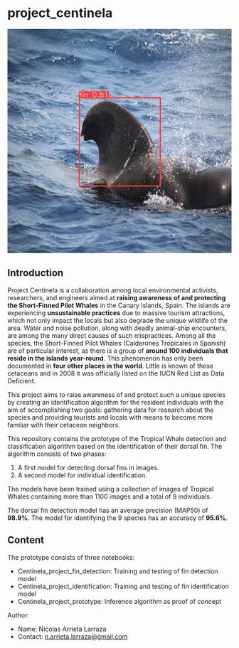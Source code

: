 # project_centinela

![Fin detection](example_fin_detection.jpg)

## Introduction
Project Centinela is a collaboration among local environmental activists, researchers, and engineers aimed at **raising awareness of and protecting the Short-Finned Pilot Whales** in the Canary Islands, Spain. The islands are experiencing **unsustainable practices** due to massive tourism attractions, which not only impact the locals but also degrade the unique wildlife of the area. Water and noise pollution, along with deadly animal-ship encounters, are among the many direct causes of such mispractices. Among all the species, the Short-Finned Pilot Whales (Calderones Tropicales in Spanish) are of particular interest, as there is a group of **around 100 individuals that reside in the islands year-round**. This phenomenon has only been documented in **four other places in the world**. Little is known of these cetaceans and in 2008 it was officially listed on the IUCN Red List as Data Deficient.

This project aims to raise awareness of and protect such a unique species by creating an identification algorithm for the resident individuals with the aim of accomplishing two goals: gathering data for research about the species and providing tourists and locals with means to become more familiar with their cetacean neighbors.

This repository contains the prototype of the Tropical Whale detection and classification algorithm based on the identification of their dorsal fin. The algorithm consists of two phases:

1. A first model for detecting dorsal fins in images.
2. A second model for individual identification.

The models have been trained using a collection of images of Tropical Whales containing more than 1100 images and a total of 9 individuals.

The dorsal fin detection model has an average precision (MAP50) of **98.9%**.
The model for identifying the 9 species has an accuracy of **95.6%**.

## Content

The prototype consists of three notebooks:

* Centinela_project_fin_detection: Training and testing of fin detection model
* Centinela_project_identification: Training and testing of fin identification model
* Centinela_project_prototype: Inference algorithm as proof of concept

Author:
- Name: Nicolas Arrieta Larraza
- Contact: n.arrieta.larraza@gmail.com
  
